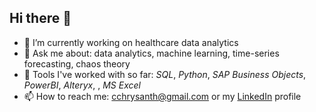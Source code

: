 ## Hi there 👋
- 🔭 I’m currently working on healthcare data analytics
- 💬 Ask me about: data analytics, machine learning, time-series forecasting, chaos theory
- 👯 Tools I've worked with so far: _SQL_, _Python_, _SAP Business Objects_, _PowerBI_, _Alteryx_, , _MS Excel_
- 📫 How to reach me: cchrysanth@gmail.com or my [LinkedIn](https://www.linkedin.com/in/cchrysanth/) profile
<!--
**frizchar/frizchar** is a ✨ _special_ ✨ repository because its `README.md` (this file) appears on your GitHub profile.

Here are some ideas to get you started:


- 🌱 I’m currently learning ...
- 👯 I’m looking to collaborate on ...
- 🤔 I’m looking for help with ...
-->

